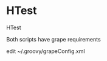 # HTest
HTest


Both scripts have grape requirements

edit ~/.groovy/grapeConfig.xml

<?xml version="1.0"?> <ivysettings> <settings defaultResolver="downloadGrapes"/> <resolvers> <chain name="downloadGrapes"> <!-- todo add 'endorsed groovy extensions' resolver here --> <ibiblio name="central" root="http://central.maven.org/maven2/" m2compatible="true"/> <ibiblio name="local" root="file:${user.home}/.m2/repository/" m2compatible="true"/> <filesystem name="cachedGrapes"> <ivy pattern="${user.home}/.groovy/grapes/[organisation]/[module]/ivy-[revision].xml"/> <artifact pattern="${user.home}/.groovy/grapes/[organisation]/[module]/[type]s/[artifact]-[revision].[ext]"/> </filesystem> <ibiblio name="codehaus" root="http://repository.codehaus.org/" m2compatible="true"/> <ibiblio name="ibiblio" m2compatible="true"/> <ibiblio name="java.net2" root="http://download.java.net/maven/2/" m2compatible="true"/> </chain> </resolvers> </ivysettings>
